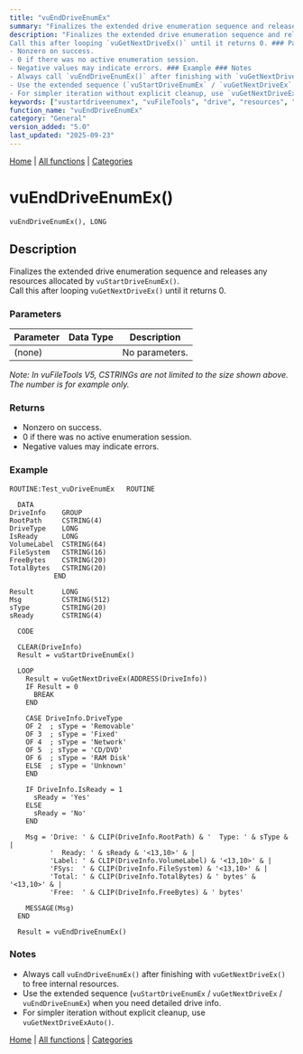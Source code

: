 ```yaml
---
title: "vuEndDriveEnumEx"
summary: "Finalizes the extended drive enumeration sequence and releases any resources allocated by `vuStartDriveEnumEx()`."
description: "Finalizes the extended drive enumeration sequence and releases any resources allocated by `vuStartDriveEnumEx()`.  
Call this after looping `vuGetNextDriveEx()` until it returns 0. ### Parameters _Note: In vuFileTools V5, CSTRINGs are not limited to the size shown above. The number is for example only._ ### Returns
- Nonzero on success.  
- 0 if there was no active enumeration session.  
- Negative values may indicate errors. ### Example ### Notes
- Always call `vuEndDriveEnumEx()` after finishing with `vuGetNextDriveEx()` to free internal resources.  
- Use the extended sequence (`vuStartDriveEnumEx` / `vuGetNextDriveEx` / `vuEndDriveEnumEx`) when you need detailed drive info.  
- For simpler iteration without explicit cleanup, use `vuGetNextDriveExAuto()`. [Home](../index.md) | [All functions](index.md) | [Categories](../categories/index.md)"
keywords: ["vustartdriveenumex", "vuFileTools", "drive", "resources", "extended", "finalizes", "releases", "general", "allocated", "vuenddriveenumex", "Clarion", "enumeration"]
function_name: "vuEndDriveEnumEx"
category: "General"
version_added: "5.0"
last_updated: "2025-09-23"
---
```


[Home](../index.md) | [All functions](index.md) | [Categories](../categories/index.md)

# vuEndDriveEnumEx()

```Prototype
vuEndDriveEnumEx(), LONG
```


## Description
Finalizes the extended drive enumeration sequence and releases any resources allocated by `vuStartDriveEnumEx()`.  
Call this after looping `vuGetNextDriveEx()` until it returns 0.

### Parameters

| Parameter | Data Type | Description |
|-----------|-----------|-------------|
| (none)    |           | No parameters. |

_Note: In vuFileTools V5, CSTRINGs are not limited to the size shown above. The number is for example only._

### Returns
- Nonzero on success.  
- 0 if there was no active enumeration session.  
- Negative values may indicate errors.

### Example

```Clarion
ROUTINE:Test_vuDriveEnumEx   ROUTINE

  DATA
DriveInfo    GROUP
RootPath     CSTRING(4)
DriveType    LONG
IsReady      LONG
VolumeLabel  CSTRING(64)
FileSystem   CSTRING(16)
FreeBytes    CSTRING(20)
TotalBytes   CSTRING(20)
           END

Result       LONG
Msg          CSTRING(512)
sType        CSTRING(20)
sReady       CSTRING(4)

  CODE

  CLEAR(DriveInfo)
  Result = vuStartDriveEnumEx()

  LOOP
    Result = vuGetNextDriveEx(ADDRESS(DriveInfo))
    IF Result = 0
      BREAK
    END

    CASE DriveInfo.DriveType
    OF 2  ; sType = 'Removable'
    OF 3  ; sType = 'Fixed'
    OF 4  ; sType = 'Network'
    OF 5  ; sType = 'CD/DVD'
    OF 6  ; sType = 'RAM Disk'
    ELSE  ; sType = 'Unknown'
    END

    IF DriveInfo.IsReady = 1
      sReady = 'Yes'
    ELSE
      sReady = 'No'
    END

    Msg = 'Drive: ' & CLIP(DriveInfo.RootPath) & '  Type: ' & sType & |
          '  Ready: ' & sReady & '<13,10>' & |
          'Label: ' & CLIP(DriveInfo.VolumeLabel) & '<13,10>' & |
          'FSys:  ' & CLIP(DriveInfo.FileSystem) & '<13,10>' & |
          'Total: ' & CLIP(DriveInfo.TotalBytes) & ' bytes' & '<13,10>' & |
          'Free:  ' & CLIP(DriveInfo.FreeBytes) & ' bytes'

    MESSAGE(Msg)
  END

  Result = vuEndDriveEnumEx()
```

### Notes
- Always call `vuEndDriveEnumEx()` after finishing with `vuGetNextDriveEx()` to free internal resources.  
- Use the extended sequence (`vuStartDriveEnumEx` / `vuGetNextDriveEx` / `vuEndDriveEnumEx`) when you need detailed drive info.  
- For simpler iteration without explicit cleanup, use `vuGetNextDriveExAuto()`.

[Home](../index.md) | [All functions](index.md) | [Categories](../categories/index.md)
